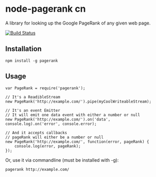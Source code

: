 node-pagerank cn
=============

A library for looking up the Google PageRank of any given web page.

[![Build Status](https://travis-ci.org/mokcy/pagerank-cn.png?branch=master)](https://travis-ci.org/mokcy/pagerank-cn)

Installation
------------

    npm install -g pagerank

Usage
-----

    var PageRank = require('pagerank');
    
    // It's a ReadibleStream
    new PageRank('http://example.com/').pipe(myCoolWriteableStream);
    
    // It's an event Emitter
    // It will emit one data event with either a number or null
    new PageRank('http://example.com/').on('data', console.log).on('error', console.error);
 
    // And it accepts callbacks
    // pageRank will either be a number or null
    new PageRank('http://example.com/', function(error, pageRank) {
        console.log(error, pageRank);
    });

Or, use it via commandline (must be installed with -g):


    pagerank http://example.com/
